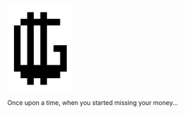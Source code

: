 ![Alt text](app/assets/images/logo.png "Gerified Logo")

Once upon a time, when you started missing your money...

